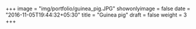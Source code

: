 +++
image = "img/portfolio/guinea_pig.JPG"
showonlyimage = false
date = "2016-11-05T19:44:32+05:30"
title = "Guinea pig"
draft = false
weight = 3
+++
